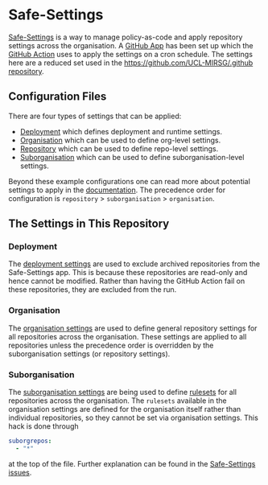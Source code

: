 # Safe-Settings

[Safe-Settings](https://github.com/github/safe-settings) is a way to manage
policy-as-code and apply repository settings across the organisation. A
[GitHub App](https://github.com/apps/rits-safe-settings) has been set up which
the [GitHub Action](../.github/workflows/safe-settings.yaml) uses to apply the
settings on a cron schedule. The settings here are a reduced set used in the
[https://github.com/UCL-MIRSG/.github repository](https://github.com/UCL-MIRSG/.github/tree/main/safe-settings).

## Configuration Files

There are four types of settings that can be applied:

- [Deployment](https://github.com/github/safe-settings/blob/main-enterprise/docs/sample-settings/sample-deployment-settings.yml)
  which defines deployment and runtime settings.
- [Organisation](https://github.com/github/safe-settings/blob/main-enterprise/docs/sample-settings/settings.yml)
  which can be used to define org-level settings.
- [Repository](https://github.com/github/safe-settings/blob/main-enterprise/docs/sample-settings/repo.yml)
  which can be used to define repo-level settings.
- [Suborganisation](https://github.com/github/safe-settings/blob/main-enterprise/docs/sample-settings/suborg.yml)
  which can be used to define suborganisation-level settings.

Beyond these example configurations one can read more about potential settings
to apply in the
[documentation](https://github.com/github/safe-settings/tree/main-enterprise/docs/github-settings).
The precedence order for configuration is `repository` > `suborganisation` >
`organisation`.

## The Settings in This Repository

### Deployment

The [deployment settings](deployment.yaml) are used to exclude archived
repositories from the Safe-Settings app. This is because these repositories are
read-only and hence cannot be modified. Rather than having the GitHub Action
fail on these repositories, they are excluded from the run.

### Organisation

The [organisation settings](organisation.yaml) are used to define general
repository settings for all repositories across the organisation. These settings
are applied to all repositories unless the precedence order is overridden by the
suborganisation settings (or repository settings).

### Suborganisation

The [suborganisation settings](suborgs/rulesets.yaml) are being used to define
[rulesets](https://docs.github.com/en/repositories/configuring-branches-and-merges-in-your-repository/managing-rulesets/about-rulesets)
for all repositories across the organisation. The `rulesets` available in the
organisation settings are defined for the organisation itself rather than
individual repositories, so they cannot be set via organisation settings. This
hack is done through

```yaml
suborgrepos:
  - "*"
```

at the top of the file. Further explanation can be found in the
[Safe-Settings issues](https://github.com/github/safe-settings/issues/553#issuecomment-2552578978).
